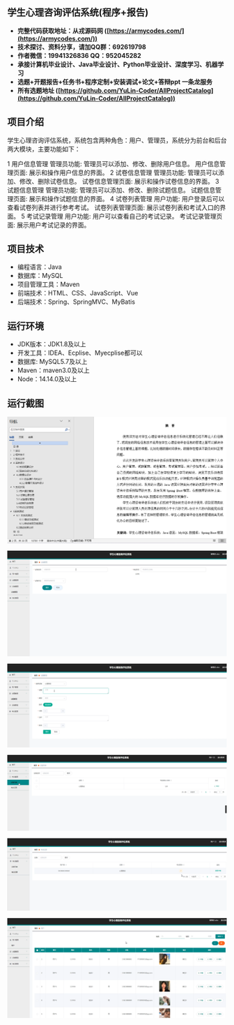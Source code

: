## 学生心理咨询评估系统(程序+报告)

- <b>完整代码获取地址：从戎源码网 ([https://armycodes.com/](https://armycodes.com/))</b>
- <b>技术探讨、资料分享，请加QQ群：692619798</b> 
- <b>作者微信：19941326836  QQ：952045282</b> 
- <b>承接计算机毕业设计、Java毕业设计、Python毕业设计、深度学习、机器学习</b>
- <b>选题+开题报告+任务书+程序定制+安装调试+论文+答辩ppt 一条龙服务</b>
- <b>所有选题地址 ([https://github.com/YuLin-Coder/AllProjectCatalog](https://github.com/YuLin-Coder/AllProjectCatalog)) </b>

## 项目介绍
学生心理咨询评估系统，系统包含两种角色：用户、管理员，系统分为前台和后台两大模块，主要功能如下：

1 用户信息管理
管理员功能: 管理员可以添加、修改、删除用户信息。
用户信息管理页面: 展示和操作用户信息的界面。
2 试卷信息管理
管理员功能: 管理员可以添加、修改、删除试卷信息。
试卷信息管理页面: 展示和操作试卷信息的界面。
3 试题信息管理
管理员功能: 管理员可以添加、修改、删除试题信息。
试题信息管理页面: 展示和操作试题信息的界面。
4 试卷列表管理
用户功能: 用户登录后可以查看试卷列表并进行参考考试。
试卷列表管理页面: 展示试卷列表和考试入口的界面。
5 考试记录管理
用户功能: 用户可以查看自己的考试记录。
考试记录管理页面: 展示用户考试记录的界面。

## 项目技术
- 编程语言：Java
- 数据库：MySQL
- 项目管理工具：Maven
- 前端技术：HTML、CSS、JavaScript、Vue
- 后端技术：Spring、SpringMVC、MyBatis

## 运行环境
- JDK版本：JDK1.8及以上
- 开发工具：IDEA、Ecplise、Myecplise都可以
- 数据库: MySQL5.7及以上
- Maven：maven3.0及以上
- Node：14.14.0及以上

## 运行截图
![](screenshot/1.png)

![](screenshot/2.png)

![](screenshot/3.png)

![](screenshot/4.png)

![](screenshot/5.png)

![](screenshot/6.png)
